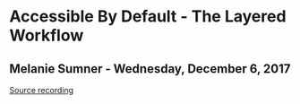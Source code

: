 # Accessible By Default - The Layered Workflow
## Melanie Sumner - Wednesday, December 6, 2017
[Source recording]()
